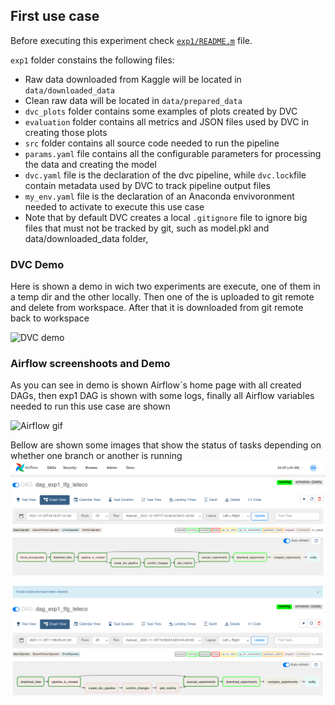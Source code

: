 ## First use case

Before executing this experiment check [`exp1/README.m`](https://github.com/meridiaz/MLOps-Evaluation/blob/main/exp1/README.md) file.

`exp1` folder constains the following files:
- Raw data downloaded from Kaggle will be located in `data/downloaded_data`
- Clean raw data will be located in `data/prepared_data`
- `dvc_plots` folder contains some examples of plots created by DVC 
- `evaluation` folder contains all metrics and JSON files used by DVC in creating those plots
- `src` folder contains all source code needed to run the pipeline
- `params.yaml` file contains all the configurable parameters for processing the data and creating the model
- `dvc.yaml` file is the declaration of the dvc pipeline, while `dvc.lock`file contain metadata used by DVC to track pipeline output files
- `my_env.yaml` file is the declaration of an Anaconda envivoronment needed to activate to execute this use case
- Note that by default DVC creates a local `.gitignore` file to ignore big files that must not be tracked by git, such as model.pkl and data/downloaded_data folder, 

### DVC Demo

Here is shown a demo in wich two experiments are execute, one of them in a temp dir and the other locally. Then one of the is uploaded to git remote and delete from workspace. After that it is downloaded from git remote back to workspace

![DVC demo](assets/images/dvc.gif "DVC demo")

### Airflow screenshoots and Demo

As you can see in demo is shown Airflow`s home page with all created DAGs, then exp1 DAG is shown with some logs, finally all Airflow variables needed to run this use case are shown

![](assets/images/airflow_exp1.gif "Airflow gif")

Bellow are shown some images that show the status of tasks depending on whether one branch or another is running
![](assets/images/captura_dag_rama1.png "Airflow screenshot")

![](assets/images/captura_dag_rama2.png "Airflow screenshot")

```
